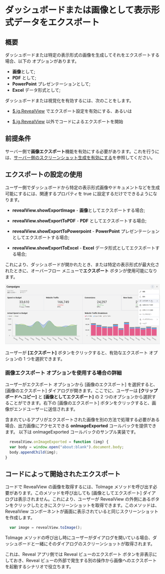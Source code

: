 # ダッシュボードまたは画像として表示形式データをエクスポート

## 概要

ダッシュボードまたは特定の表示形式の画像を生成してそれをエクスポートする場合、以下の オプションがあります。

- **画像**として;
- **PDF** として;
- **PowerPoint** プレゼンテーションとして;
- **Excel** データ形式として;  

ダッシュボードまたは視覚化を有効するには、次のことをします。

  - [$.ig.RevealView](#enable-export-revealview) でエクスポート設定を有効にする、あるいは

  - [$.ig.RevealView](#programmatically-initiated-export) 以外でコードによるエクスポートを開始

## 前提条件

サーバー側で**画像エクスポート**機能を有効にする必要があります。これを行うには、[サーバー側のスクリーンショット生成を有効にする](~/jp/developer/setup-configuration/setup-configuration-web.html#server-side-image-export)を参照してください。

<a name='enable-export-revealview'></a>
## エクスポートの設定の使用

ユーザー側でダッシュボードから特定の表示形式画像やドキュメントなどを生成可能にするには、関連するプロパティを true に設定するだけでできるようになります。

- __revealView.showExportImage__ - **画像**としてエクスポートする場合;

- __revealView.showExportToPDF__ - **PDF** としてエクスポートする場合;

- __revealView.showExportToPowerpoint__ - **PowerPoint** プレゼンテーションとしてエクスポートする場合;

- __revealView.showExportToExcel__ - **Excel** データ形式としてエクスポートする場合;

これにより、ダッシュボードが開かれたとき、または特定の表示形式が最大化されたときに、オーバーフロー メニューで**エクスポート** ボタンが使用可能になります。

<img src="images/export-button-dashboard-SDK.png" alt="Export button for dashboards enabled SDK" class="responsive-img"/>

ユーザーが **[エクスポート]** ボタンをクリックすると、有効なエクスポート オプションの 1 つを選択できます。

### 画像エクスポート オプションを使用する場合の詳細

ユーザーがエクスポート オプションから [画像のエクスポート] を選択すると、[画像のエクスポート] ダイアログが開きます。ここでに、ユーザーは **[クリップボードへコピー]** と **[画像としてエクスポート]** の 2 つのオプションから選択することができます。右下の [画像のエクスポート] ボタンをクリックすると、画像がエンドユーザーに送信されます。

含まれているアプリがエクスポートされた画像を別の方法で処理する必要がある場合、出力画像にアクセスできる __onImageExported__ コールバックを提供できます。
以下は onImageExported コールバックのサンプル実装です。

``` js
  revealView.onImageExported = function (img) {
  var body = window.open("about:blank").document.body;
  body.appendChild(img);
}
```

<a name='programmatically-initiated-export'></a>
## コードによって開始されたエクスポート

コードで RevealView の画像を取得するには、ToImage メソッドを呼び出す必要があります。このメソッドを呼び出しても \[画像としてエクスポート\] ダイアログは表示されません。これにより、ユーザーが RevealView の外側にあるボタンをクリックしたときにスクリーンショットを取得できます。このメソッドは、RevealView コンポーネントが画面に表示されていると同じスクリーンショットを作成します。

``` js
  var image = revealView.toImage();
```

ToImage メソッドの呼び出し時にユーザーがダイアログを開いている場合、ダッシュボードと一緒にそのダイアログのスクリーンショットが取得されます。

これは、Reveal アプリ側では Reveal ビューのエクスポート ボタンを非表示にしておき、Reveal ビューの外部で発生する別の操作から画像へのエクスポートを起動するシナリオで役立ちます。
